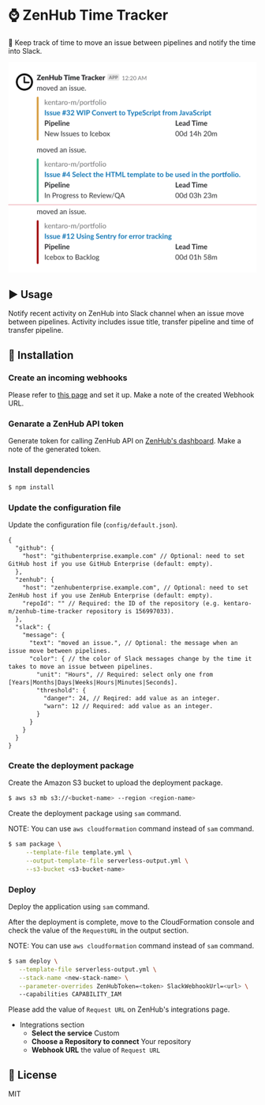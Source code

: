 # :watch: ZenHub Time Tracker
:construction_worker: Keep track of time to move an issue between pipelines and notify the time into Slack.

![](./screenshot.png)

## :arrow_forward: Usage
Notify recent activity on ZenHub into Slack channel when an issue move between pipelines. Activity includes issue title, transfer pipeline and time of transfer pipeline. 

## :floppy_disk: Installation

### Create an incoming webhooks
Please refer to [this page](https://api.slack.com/incoming-webhooks) and set it up. Make a note of the created Webhook URL.

### Genarate a ZenHub API token
Generate token for calling ZenHub API on [ZenHub's dashboard](https://app.zenhub.com/dashboard/tokens). Make a note of the generated token.

### Install dependencies
```bash
$ npm install
```

### Update the configuration file
Update the configuration file (`config/default.json`).

```
{
  "github": {
    "host": "githubenterprise.example.com" // Optional: need to set GitHub host if you use GitHub Enterprise (default: empty).
  },
  "zenhub": {
    "host": "zenhubenterprise.example.com", // Optional: need to set ZenHub host if you use ZenHub Enterprise (default: empty).
    "repoId": "" // Required: the ID of the repository (e.g. kentaro-m/zenhub-time-tracker repository is 156997033).
  },
  "slack": {
    "message": {
      "text": "moved an issue.", // Optional: the message when an issue move between pipelines.
      "color": { // the color of Slack messages change by the time it takes to move an issue between pipelines.
        "unit": "Hours", // Required: select only one from [Years|Months|Days|Weeks|Hours|Minutes|Seconds].
        "threshold": {
          "danger": 24, // Reqired: add value as an integer.
          "warn": 12 // Required: add value as an integer.
        }
      }
    }
  }
}
```

### Create the deployment package
Create the Amazon S3 bucket to upload the deployment package.
```bash
$ aws s3 mb s3://<bucket-name> --region <region-name>
```

Create the deployment package using `sam` command.

NOTE: You can use `aws cloudformation` command instead of `sam` command.
```bash
$ sam package \
     --template-file template.yml \
     --output-template-file serverless-output.yml \
     --s3-bucket <s3-bucket-name>
```

### Deploy
Deploy the application using `sam` command.

After the deployment is complete, move to the CloudFormation console and check the value of the `RequestURL` in the output section.

NOTE: You can use `aws cloudformation` command instead of `sam` command.
```bash
$ sam deploy \
   --template-file serverless-output.yml \
   --stack-name <new-stack-name> \
   --parameter-overrides ZenHubToken=<token> SlackWebhookUrl=<url> \ 
   --capabilities CAPABILITY_IAM
```

Please add the value of `Request URL` on ZenHub's integrations page.

* Integrations section
    * **Select the service**  Custom
    * **Choose a Repository to connect**  Your repository
    * **Webhook URL**  the value of `Request URL`

## :memo: License
MIT